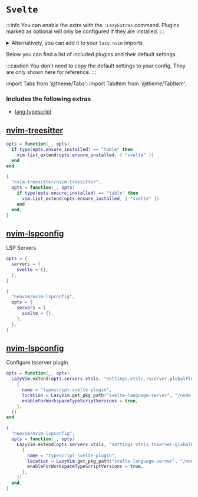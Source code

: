 # `Svelte`

<!-- plugins:start -->

:::info
You can enable the extra with the `:LazyExtras` command.
Plugins marked as optional will only be configured if they are installed.
:::

<details>
<summary>Alternatively, you can add it to your <code>lazy.nvim</code> imports</summary>

```lua title="lua/config/lazy.lua" {4}
require("lazy").setup({
  spec = {
    { "LazyVim/LazyVim", import = "lazyvim.plugins" },
    { import = "lazyvim.plugins.extras.lang.svelte" },
    { import = "plugins" },
  },
})
```

</details>

Below you can find a list of included plugins and their default settings.

:::caution
You don't need to copy the default settings to your config.
They are only shown here for reference.
:::

import Tabs from '@theme/Tabs';
import TabItem from '@theme/TabItem';

### Includes the following extras

- [lang.typescript](/extras/lang/typescript)

## [nvim-treesitter](https://github.com/nvim-treesitter/nvim-treesitter)

<Tabs>

<TabItem value="opts" label="Options">

```lua
opts = function(_, opts)
  if type(opts.ensure_installed) == "table" then
    vim.list_extend(opts.ensure_installed, { "svelte" })
  end
end
```

</TabItem>


<TabItem value="code" label="Full Spec">

```lua
{
  "nvim-treesitter/nvim-treesitter",
  opts = function(_, opts)
    if type(opts.ensure_installed) == "table" then
      vim.list_extend(opts.ensure_installed, { "svelte" })
    end
  end,
}
```

</TabItem>

</Tabs>

## [nvim-lspconfig](https://github.com/neovim/nvim-lspconfig)

 LSP Servers


<Tabs>

<TabItem value="opts" label="Options">

```lua
opts = {
  servers = {
    svelte = {},
  },
}
```

</TabItem>


<TabItem value="code" label="Full Spec">

```lua
{
  "neovim/nvim-lspconfig",
  opts = {
    servers = {
      svelte = {},
    },
  },
}
```

</TabItem>

</Tabs>

## [nvim-lspconfig](https://github.com/neovim/nvim-lspconfig)

 Configure tsserver plugin


<Tabs>

<TabItem value="opts" label="Options">

```lua
opts = function(_, opts)
  LazyVim.extend(opts.servers.vtsls, "settings.vtsls.tsserver.globalPlugins", {
    {
      name = "typescript-svelte-plugin",
      location = LazyVim.get_pkg_path("svelte-language-server", "/node_modules/typescript-svelte-plugin"),
      enableForWorkspaceTypeScriptVersions = true,
    },
  })
end
```

</TabItem>


<TabItem value="code" label="Full Spec">

```lua
{
  "neovim/nvim-lspconfig",
  opts = function(_, opts)
    LazyVim.extend(opts.servers.vtsls, "settings.vtsls.tsserver.globalPlugins", {
      {
        name = "typescript-svelte-plugin",
        location = LazyVim.get_pkg_path("svelte-language-server", "/node_modules/typescript-svelte-plugin"),
        enableForWorkspaceTypeScriptVersions = true,
      },
    })
  end,
}
```

</TabItem>

</Tabs>

<!-- plugins:end -->
